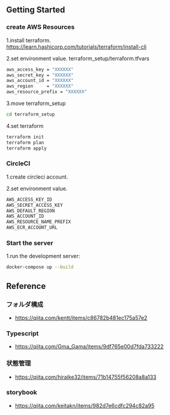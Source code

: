 ## Getting Started

### create AWS Resources
1.install terraform.<br>
https://learn.hashicorp.com/tutorials/terraform/install-cli

2.set environment value.
terraform_setup/terraform.tfvars

```bash
aws_access_key = "XXXXXX"
aws_secret_key = "XXXXXX"
aws_account_id = "XXXXXX"
aws_region     = "XXXXXX"
aws_resource_prefix = "XXXXXX"
```

3.move terraform_setup
```bash
cd terraform_setup
```

4.set terraform
```bash
terraform init
terraform plan
terraform apply
```

### CircleCI
1.create circleci account.

2.set environment value.

```bash
AWS_ACCESS_KEY_ID
AWS_SECRET_ACCESS_KEY
AWS_DEFAULT_REGION
AWS_ACCOUNT_ID
AWS_RESOURCE_NAME_PREFIX
AWS_ECR_ACCOUNT_URL
```

### Start the server
1.run the development server:

```bash
docker-compose up --build
```

## Reference
### フォルダ構成
- https://qiita.com/kentt/items/c86782b481ec175a57e2

### Typescript
- https://qiita.com/Gma_Gama/items/9df765e00d7fda733222

### 状態管理
- https://qiita.com/hiraike32/items/71b14755f56208a8a133

### storybook
- https://qiita.com/keitakn/items/982d7e6cdfc294c82a95
